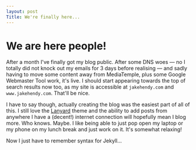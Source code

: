 ```yaml
---
layout: post
Title: We're finally here...
---
```


# We are here people! 

After a month I've finally got my blog public. After some DNS woes &mdash; no I totally did not knock out my emails for 3 days before realising &mdash; and sadly having to move some content away from MediaTemple, plus some Google Webmaster Tool work, it's live. I should start appearing towards the top of search results now too, as my site is accessible at `jakehendy.com` and `www.jakehendy.com`. That'll be nice.

I have to say though, actually creating the blog was the easiest part of all of this. I still love the [Lanyard](https://github.com/poole/lanyon) theme and the ability to add posts from anywhere I have a (decent!) internet connection will hopefully mean I blog more. Who knows. Maybe. I like being able to just pop open my laptop or my phone on my lunch break and just work on it. It's somewhat relaxing!

Now I just have to remember syntax for Jekyll...
